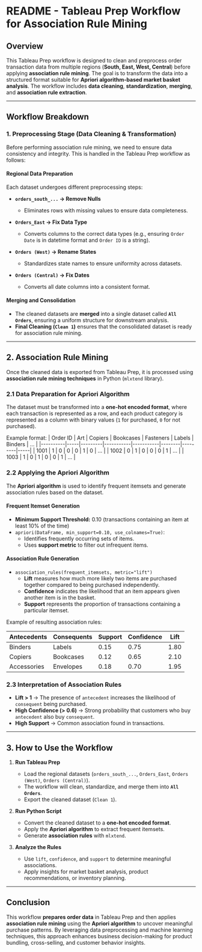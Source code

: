 # **README - Tableau Prep Workflow for Association Rule Mining**

## **Overview**
This Tableau Prep workflow is designed to clean and preprocess order transaction data from multiple regions (**South, East, West, Central**) before applying **association rule mining**. The goal is to transform the data into a structured format suitable for **Apriori algorithm-based market basket analysis**. The workflow includes **data cleaning**, **standardization**, **merging**, and **association rule extraction**.

---

## **Workflow Breakdown**

### **1. Preprocessing Stage (Data Cleaning & Transformation)**
Before performing association rule mining, we need to ensure data consistency and integrity. This is handled in the Tableau Prep workflow as follows:

#### **Regional Data Preparation**
Each dataset undergoes different preprocessing steps:
- **`orders_south_...` → Remove Nulls**  
  - Eliminates rows with missing values to ensure data completeness.
  
- **`Orders_East` → Fix Data Type**  
  - Converts columns to the correct data types (e.g., ensuring `Order Date` is in datetime format and `Order ID` is a string).

- **`Orders (West)` → Rename States**  
  - Standardizes state names to ensure uniformity across datasets.

- **`Orders (Central)` → Fix Dates**  
  - Converts all date columns into a consistent format.

#### **Merging and Consolidation**
- The cleaned datasets are **merged** into a single dataset called **`All Orders`**, ensuring a uniform structure for downstream analysis.
- **Final Cleaning (`Clean 1`)** ensures that the consolidated dataset is ready for association rule mining.

---

## **2. Association Rule Mining**
Once the cleaned data is exported from Tableau Prep, it is processed using **association rule mining techniques** in Python (`mlxtend` library).

### **2.1 Data Preparation for Apriori Algorithm**
The dataset must be transformed into a **one-hot encoded format**, where each transaction is represented as a row, and each product category is represented as a column with binary values (`1` for purchased, `0` for not purchased).

Example format:
| Order ID | Art | Copiers | Bookcases | Fasteners | Labels | Binders | ... |
|----------|-----|---------|-----------|-----------|--------|---------|-----|
| 1001     | 1   | 0       | 0         | 0         | 1      | 0       | ... |
| 1002     | 0   | 1       | 0         | 0         | 0      | 1       | ... |
| 1003     | 1   | 0       | 1         | 0         | 0      | 1       | ... |

### **2.2 Applying the Apriori Algorithm**
The **Apriori algorithm** is used to identify frequent itemsets and generate association rules based on the dataset.

#### **Frequent Itemset Generation**
- **Minimum Support Threshold:** 0.10 (transactions containing an item at least 10% of the time)
- `apriori(DataFrame, min_support=0.10, use_colnames=True)`:  
  - Identifies frequently occurring sets of items.
  - Uses **support metric** to filter out infrequent items.

#### **Association Rule Generation**
- `association_rules(frequent_itemsets, metric="lift")`  
  - **Lift** measures how much more likely two items are purchased together compared to being purchased independently.
  - **Confidence** indicates the likelihood that an item appears given another item is in the basket.
  - **Support** represents the proportion of transactions containing a particular itemset.

Example of resulting association rules:

| Antecedents      | Consequents  | Support | Confidence | Lift  |
|-----------------|-------------|---------|------------|-------|
| Binders        | Labels      | 0.15    | 0.75       | 1.80  |
| Copiers        | Bookcases   | 0.12    | 0.65       | 2.10  |
| Accessories    | Envelopes   | 0.18    | 0.70       | 1.95  |

### **2.3 Interpretation of Association Rules**
- **Lift > 1** → The presence of `antecedent` increases the likelihood of `consequent` being purchased.
- **High Confidence (> 0.6)** → Strong probability that customers who buy `antecedent` also buy `consequent`.
- **High Support** → Common association found in transactions.

---

## **3. How to Use the Workflow**
1. **Run Tableau Prep**  
   - Load the regional datasets (`orders_south_...`, `Orders_East`, `Orders (West)`, `Orders (Central)`).
   - The workflow will clean, standardize, and merge them into **`All Orders`**.
   - Export the cleaned dataset (`Clean 1`).

2. **Run Python Script**  
   - Convert the cleaned dataset to a **one-hot encoded format**.
   - Apply the **Apriori algorithm** to extract frequent itemsets.
   - Generate **association rules** with `mlxtend`.

3. **Analyze the Rules**  
   - Use `lift`, `confidence`, and `support` to determine meaningful associations.
   - Apply insights for market basket analysis, product recommendations, or inventory planning.

---

## **Conclusion**
This workflow **prepares order data** in Tableau Prep and then applies **association rule mining** using the **Apriori algorithm** to uncover meaningful purchase patterns. By leveraging data preprocessing and machine learning techniques, this approach enhances business decision-making for product bundling, cross-selling, and customer behavior insights.
